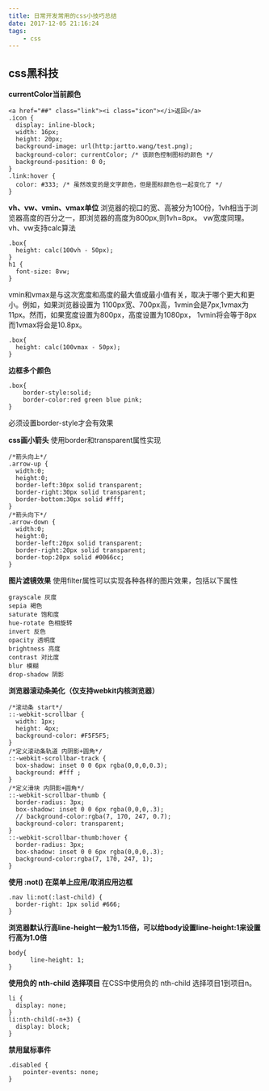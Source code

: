 ```yaml
---
title: 日常开发常用的css小技巧总结
date: 2017-12-05 21:16:24
tags:
    - css
---
```


## css黑科技 ##

 **currentColor当前颜色**

```
<a href="##" class="link"><i class="icon"></i>返回</a>
.icon {
  display: inline-block;
  width: 16px; 
  height: 20px;
  background-image: url(http:jartto.wang/test.png);
  background-color: currentColor; /* 该颜色控制图标的颜色 */
  background-position: 0 0;
}
.link:hover {
  color: #333; /* 虽然改变的是文字颜色，但是图标颜色也一起变化了 */
}
```

 **vh、vw、vmin、vmax单位**
浏览器的视口的宽、高被分为100份，1vh相当于浏览器高度的百分之一，即浏览器的高度为800px,则1vh=8px。
vw宽度同理。vh、vw支持calc算法

```
.box{
  height: calc(100vh - 50px);
}
h1 {
  font-size: 8vw;
}
```
vmin和vmax是与这次宽度和高度的最大值或最小值有关，取决于哪个更大和更小。例如，如果浏览器设置为
1100px宽、700px高，1vmin会是7px,1vmax为11px。然而，如果宽度设置为800px，高度设置为1080px，
1vmin将会等于8px而1vmax将会是10.8px。

```
.box{
  height: calc(100vmax - 50px);
}
```

 **边框多个颜色**

```
.box{
    border-style:solid;
    border-color:red green blue pink;
}
```
必须设置border-style才会有效果

 **css画小箭头**
使用border和transparent属性实现

```
/*箭头向上*/
.arrow-up {
  width:0;
  height:0;
  border-left:30px solid transparent;
  border-right:30px solid transparent;
  border-bottom:30px solid #fff;
}
/*箭头向下*/
.arrow-down {
  width:0;
  height:0;
  border-left:20px solid transparent;
  border-right:20px solid transparent;
  border-top:20px solid #0066cc;
}
```

 **图片滤镜效果**
使用filter属性可以实现各种各样的图片效果，包括以下属性

```
grayscale 灰度
sepia 褐色
saturate 饱和度
hue-rotate 色相旋转
invert 反色
opacity 透明度
brightness 亮度
contrast 对比度
blur 模糊
drop-shadow 阴影
```

 **浏览器滚动条美化（仅支持webkit内核浏览器）**

```
/*滚动条 start*/
::-webkit-scrollbar {
  width: 1px;
  height: 4px;
  background-color: #F5F5F5;
}
/*定义滚动条轨道 内阴影+圆角*/
::-webkit-scrollbar-track {
  box-shadow: inset 0 0 6px rgba(0,0,0,0.3);
  background: #fff ;
}
/*定义滑块 内阴影+圆角*/
::-webkit-scrollbar-thumb {
  border-radius: 3px;
  box-shadow: inset 0 0 6px rgba(0,0,0,.3);
  // background-color:rgba(7, 170, 247, 0.7);
  background-color: transparent;
}
::-webkit-scrollbar-thumb:hover {
  border-radius: 3px;
  box-shadow: inset 0 0 6px rgba(0,0,0,.3);
  background-color:rgba(7, 170, 247, 1);
}
```

 **使用 :not() 在菜单上应用/取消应用边框**

```
.nav li:not(:last-child) {
  border-right: 1px solid #666;
}
```

 **浏览器默认行高line-height一般为1.15倍，可以给body设置line-height:1来设置行高为1.0倍**

```
body{
      line-height: 1;
}
```

 **使用负的 nth-child 选择项目**
在CSS中使用负的 nth-child 选择项目1到项目n。
```
li {
  display: none;
}
li:nth-child(-n+3) {
  display: block;
}
```
 **禁用鼠标事件**

```
.disabled {
    pointer-events: none;
}
```

